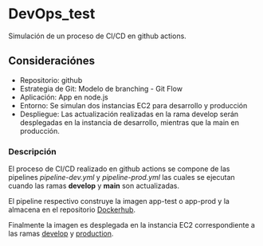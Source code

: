 # DevOps_test

Simulación de un proceso de CI/CD en github actions.

## Consideraciónes

- Repositorio: github
- Estrategia de Git: Modelo de branching - Git Flow
- Aplicación: App en node.js
- Entorno: Se simulan dos instancias EC2 para desarrollo y producción
- Despliegue: Las actualización realizadas en la rama develop serán desplegadas en la instancia de desarrollo, mientras que la main en producción.

### Descripción

El proceso de CI/CD realizado en github actions se compone de las pipelines _pipeline-dev.yml_ y _pipeline-prod.yml_ las cuales se ejecutan cuando las ramas **develop** y **main** son actualizadas.

El pipeline respectivo construye la imagen app-test o app-prod y la almacena en el repositorio [Dockerhub](https://hub.docker.com/u/jhoguaman).

Finalmente la imagen es desplegada en la instancia EC2 correspondiente a las ramas [develop](http://44.204.171.106:3000/hello/dev) y [production](http://3.89.218.218:3000/hello/prod).
